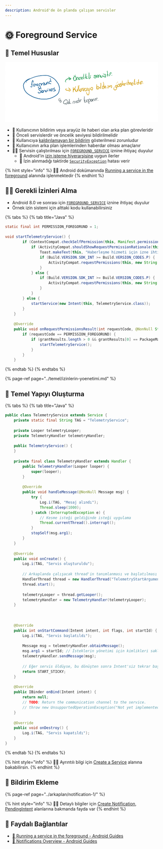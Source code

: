 ```yaml
---
description: Android'de ön planda çalışan servisler
---
```


# 🌞 Foreground Service

## 🔰 Temel Hususlar

![](../.gitbook/assets/foreground_services_hand.png)

* 🔸 Kullanıcının bildirim veya arayüz ile haberi olan arka plan görevleridir
* 💎 Önceli servislerdir ve öncelik seviyesi bildirilmelidir
* 🔔 Kullanıcıya [kaldırılamayan bir bildirim](https://developer.android.com/guide/topics/ui/notifiers/notifications.html#foreground-service) gösterilmesi zorunludur
* 🌃 Kullanıcının arka plan işlemlerinden haberdar olması amaçlanır
* 👮‍♂️ Servisin çalıştırılması için [`FOREGROUND_SERVICE`](https://developer.android.com/reference/android/Manifest.permission.html#FOREGROUND_SERVICE) iznine ihtiyaç duyulur
  * 👣 Android'in [izin isteme hiyerarşisine](https://developer.android.com/guide/topics/permissions/overview) uygun ilerler
  * 🐞 İzin alınmadığı taktirde [`SecurityException`](https://developer.android.com/reference/java/lang/SecurityException.html) hatası verir

{% hint style="info" %}
🧙‍♂️ Android dokümanında [Running a service in the foreground](https://developer.android.com/guide/components/services#Foreground) alanında işlenmektedir
{% endhint %}

## 👮‍♂️ Gerekli İzinleri Alma

* Android 8.0 ve sonrası için [`FOREGROUND_SERVICE`](https://developer.android.com/reference/android/Manifest.permission.html#FOREGROUND_SERVICE) iznine ihtiyaç duyulur
* Örnek izin sistemi için alttaki kodu kullanabilirsiniz

{% tabs %}
{% tab title="Java" %}
```java
static final int PERMISSION_FOREGORUND = 1;

void startTelemetryService() {
        if (ContextCompat.checkSelfPermission(this, Manifest.permission.FOREGROUND_SERVICE) != PackageManager.PERMISSION_GRANTED) {
            if (ActivityCompat.shouldShowRequestPermissionRationale(this, Manifest.permission.FOREGROUND_SERVICE)) {
                Toast.makeText(this, "Haberleşme hizmeti için izne ihtiyaç vardır", Toast.LENGTH_SHORT).show();
                if (Build.VERSION.SDK_INT >= Build.VERSION_CODES.P) {
                    ActivityCompat.requestPermissions(this, new String[]{Manifest.permission.FOREGROUND_SERVICE}, PERMISSION_FOREGORUND);
                }
            } else {
                if (Build.VERSION.SDK_INT >= Build.VERSION_CODES.P) {
                    ActivityCompat.requestPermissions(this, new String[]{Manifest.permission.FOREGROUND_SERVICE}, PERMISSION_FOREGORUND);
                }
            }
        } else {
            startService(new Intent(this, TelemetryService.class));
        }
    }

    @Override
    public void onRequestPermissionsResult(int requestCode, @NonNull String[] permissions, @NonNull int[] grantResults) {
        if (requestCode == PERMISSION_FOREGORUND) {
            if (grantResults.length > 0 && grantResults[0] == PackageManager.PERMISSION_GRANTED) {
                startTelemetryService();
            }
        }
    }
```
{% endtab %}
{% endtabs %}

{% page-ref page="../temel/izinlerin-yoenetimi.md" %}

## 🧱 Temel Yapıyı Oluşturma

{% tabs %}
{% tab title="Java" %}
```java
public class TelemetryService extends Service {
    private static final String TAG = "TelemetryService";

    private Looper telemetryLooper;
    private TelemetryHandler telemetryHandler;

    public TelemetryService() {
    }

    private final class TelemetryHandler extends Handler {
        public TelemetryHandler(Looper looper) {
            super(looper);
        }

        @Override
        public void handleMessage(@NonNull Message msg) {
            try {
                Log.i(TAG, "Mesaj alındı");
                Thread.sleep(1000);
            } catch (InterruptedException e) {
                // Kesme isteği geldiğinde isteği uygulama
                Thread.currentThread().interrupt();
            }
            stopSelf(msg.arg1);
        }
    }

    @Override
    public void onCreate() {
        Log.i(TAG, "Servis oluşturuldu");

        // Arkaplanda çalışacak thread'in tanımlanması ve başlatılması (UI thread'i bloklamaması lazım)
        HandlerThread thread = new HandlerThread("TelemetryStartArguments", Process.THREAD_PRIORITY_BACKGROUND);
        thread.start();

        telemetryLooper = thread.getLooper();
        telemetryHandler = new TelemetryHandler(telemetryLooper);
    }



    @Override
    public int onStartCommand(Intent intent, int flags, int startId) {
        Log.i(TAG, "Servis başlatıldı");

        Message msg = telemetryHandler.obtainMessage();
        msg.arg1 = startId; // İsteklerin yönetimi için kimlikleri saklamalıyız
        telemetryHandler.sendMessage(msg);

        // Eğer servis öldüyse, bu dönüşten sonra Intent'siz tekrar başlat
        return START_STICKY;
    }

    @Override
    public IBinder onBind(Intent intent) {
        return null;
        // TODO: Return the communication channel to the service.
        // throw new UnsupportedOperationException("Not yet implemented");
    }

    @Override
    public void onDestroy() {
        Log.i(TAG, "Servis kapatıldı");
    }
}
```
{% endtab %}
{% endtabs %}

{% hint style="info" %}
🧙‍♂️ Ayrıntılı bilgi için [Create a Service](https://developer.android.com/guide/components/services#CreatingAService) alanına bakabilirsin.
{% endhint %}

## 🔔 Bildirim Ekleme

{% page-ref page="../arkaplan/notification-1/" %}

{% hint style="info" %}
🧙‍♂️ Detaylı bilgiler için [Create Notification](https://developer.android.com/training/notify-user/build-notification?hl=en), [PendingIntent](https://developer.android.com/reference/android/app/PendingIntent) alanlarına bakmanda fayda var
{% endhint %}

## 🔗 Faydalı Bağlantılar

* [📖 Running a service in the foreground - Android Guides](https://developer.android.com/guide/components/services#Foreground)
* [📖 Notifications Overview - Android Guides](https://developer.android.com/guide/topics/ui/notifiers/notifications.html#appearances)

